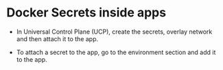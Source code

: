 # Docker Secrets inside apps

*   In Universal Control Plane (UCP), create the secrets, overlay network and then attach it to the app.

*   To attach a secret to the app, go to the environment section and add it to the app.